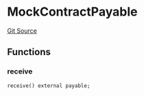 # MockContractPayable
[Git Source](https://github.com/dustinstacy/boncurs/blob/02ed8078bd89ba19394d69164a2bad75906f2c24/lib/forge-std/test/StdCheats.t.sol)


## Functions
### receive


```solidity
receive() external payable;
```

